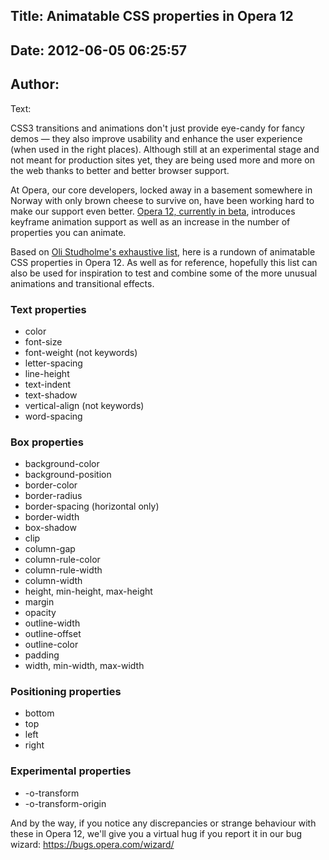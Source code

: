 Title: Animatable CSS properties in Opera 12
----
Date: 2012-06-05 06:25:57
----
Author: 
----
Text:

<p>CSS3 transitions and animations don&#39;t just provide eye-candy for fancy demos &#x2014; they also improve usability and enhance the user experience (when used in the right places). Although still at an experimental stage and not meant for production sites yet, they are being used more and more on the web thanks to better and better browser support.</p>
<p>At Opera, our core developers, locked away in a basement somewhere in Norway with only brown cheese to survive on, have been working hard to make our support even better. <a href="http://www.opera.com/browser/next/">Opera 12, currently in beta</a>, introduces keyframe animation support as well as an increase in the number of properties you can animate.</p>
<p>Based on <a href="http://oli.jp/2010/css-animatable-properties/">Oli Studholme&#39;s exhaustive list</a>, here is a rundown of animatable CSS properties in Opera 12. As well as for reference, hopefully this list can also be used for inspiration to test and combine some of the more unusual animations and transitional effects.</p>
<h3>Text properties</h3>
<ul>
  <li>color</li>
  <li>font-size</li>
  <li>font-weight (not keywords)</li>
  <li>letter-spacing</li>
  <li>line-height</li>
  <li>text-indent</li>
  <li>text-shadow</li>
  <li>vertical-align (not keywords)</li>
  <li>word-spacing</li>
</ul>
<h3>Box properties</h3>
<ul>
  <li>background-color</li>
  <li>background-position</li>
  <li>border-color</li>
  <li>border-radius</li>
  <li>border-spacing (horizontal only)</li>
  <li>border-width</li>
  <li>box-shadow</li>
  <li>clip</li>
  <li>column-gap</li>
  <li>column-rule-color</li>
  <li>column-rule-width</li>
  <li>column-width</li>
  <li>height, min-height, max-height</li>
  <li>margin</li>
  <li>opacity</li>
  <li>outline-width</li>
  <li>outline-offset</li>
  <li>outline-color</li>
  <li>padding</li>
  <li>width, min-width, max-width</li>
</ul>
<h3>Positioning properties</h3>
<ul>
  <li>bottom</li>
  <li>top</li>
  <li>left</li>
  <li>right</li>
</ul>
<h3>Experimental properties</h3>
<ul>
  <li>-o-transform</li>
  <li>-o-transform-origin</li>
</ul>
<p>And by the way, if you notice any discrepancies or strange behaviour with these in Opera 12, we&#39;ll give you a virtual hug if you report it in our bug wizard: <a href="https://bugs.opera.com/wizard/">https://bugs.opera.com/wizard/</a></p>
